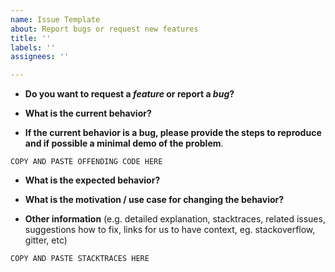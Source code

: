 ```yaml
---
name: Issue Template
about: Report bugs or request new features
title: ''
labels: ''
assignees: ''

---
```


* **Do you want to request a *feature* or report a *bug*?**



* **What is the current behavior?**



* **If the current behavior is a bug, please provide the steps to reproduce and if possible a minimal demo of the problem**.
```
COPY AND PASTE OFFENDING CODE HERE
```


* **What is the expected behavior?**



* **What is the motivation / use case for changing the behavior?**



* **Other information** (e.g. detailed explanation, stacktraces, related issues, suggestions how to fix, links for us to have context, eg. stackoverflow, gitter, etc)
```
COPY AND PASTE STACKTRACES HERE
```
